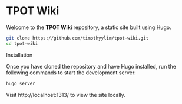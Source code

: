 # TPOT Wiki

Welcome to the **TPOT Wiki** repository, a static site built using [Hugo](https://gohugo.io/).

```bash
git clone https://github.com/timothyylim/tpot-wiki.git
cd tpot-wiki
```

Installation

Once you have cloned the repository and have Hugo installed, run the following commands to start the development server:

```bash
hugo server
```

Visit http://localhost:1313/ to view the site locally.


